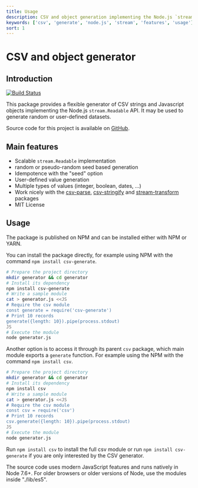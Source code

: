 ```yaml
---
title: Usage
description: CSV and object generation implementing the Node.js `stream.Readable` API
keywords: ['csv', 'generate', 'node.js', 'stream', 'features', 'usage']
sort: 1
---
```


# CSV and object generator

## Introduction

[![Build Status](https://api.travis-ci.org/adaltas/node-csv-generate.svg)](https://travis-ci.org/#!/adaltas/node-csv-generate)

This package provides a flexible generator of CSV strings and Javascript objects
implementing the Node.js `stream.Readable` API. It may be used to generate 
random or user-defined datasets.

Source code for this project is available on [GitHub](https://github.com/adaltas/node-csv-generate).

## Main features

* Scalable `stream.Readable` implementation
* random or pseudo-random seed based generation
* Idempotence with the "seed" option
* User-defined value generation
* Multiple types of values (integer, boolean, dates, ...)
* Work nicely with the [csv-parse](https://csv.js.org/parse/), [csv-stringify](https://csv.js.org/stringify/) and [stream-transform](https://csv.js.org/transform/) packages
* MIT License

## Usage

The package is published on NPM and can be installed either with NPM or YARN.

You can install the package directly, for example using NPM with the command `npm install csv-generate`.

```bash
# Prepare the project directory
mkdir generator && cd generator
# Install its dependency
npm install csv-generate
# Write a sample module
cat > generator.js <<JS
# Require the csv module
const generate = require('csv-generate')
# Print 10 records
generate({length: 10}).pipe(process.stdout)
JS
# Execute the module
node generator.js
```

Another option is to access it through its parent `csv` package, which main module exports a `generate` function. For example using the NPM with the command `npm install csv`.

```bash
# Prepare the project directory
mkdir generator && cd generator
# Install its dependency
npm install csv
# Write a sample module
cat > generator.js <<JS
# Require the csv module
const csv = require('csv')
# Print 10 records
csv.generate({length: 10}).pipe(process.stdout)
JS
# Execute the module
node generator.js
```

Run `npm install csv` to install the full csv module or run
`npm install csv-generate` if you are only interested by the CSV generator.



The source code uses modern JavaScript features and runs natively in Node 7.6+.
For older browsers or older versions of Node, use the modules inside "./lib/es5".
